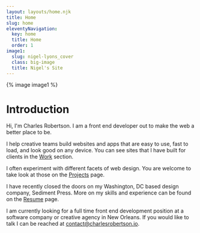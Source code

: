 ```yaml
---
layout: layouts/home.njk
title: Home
slug: home
eleventyNavigation:
  key: home
  title: Home
  order: 1
image1:
  slug: nigel-lyons_cover
  class: big-image
  title: Nigel's Site
---
```


{% image image1 %}

<h1 class="visually-hidden">Introduction</h1>

<p class="home-intro"><span class="home-intro__hi">Hi, I'm</span> <span class="home-intro__charles">Charles Robertson.</span> <span class="home-intro__desc">I am a front end developer out to make the web a better place to be.</span></p>

I help creative teams build websites and apps that are easy to use, fast to load, and look good on any device. You can see sites that I have built for clients in the [Work](work) section.

I often experiment with different facets of web design. You are welcome to take look at those on the [Projects](projects) page.

I have recently closed the doors on my Washington, DC based design company, Sediment Press. More on my skills and experience can be found on the [Resume](resume) page.

I am currently looking for a full time front end development position at a software company or creative agency in New Orleans. If you would like to talk I can be reached at [contact@charlesrobertson.io](mailto:contact@charlesrobertson.io).